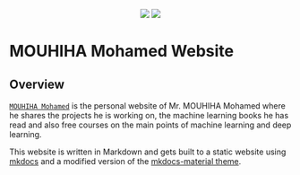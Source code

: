 <p align="center">
  <a title="mouhihamohamed702.github.io" href="https://mouhihamohamed702.github.io/mouhihaMohamed702/"><img src="https://img.shields.io/website.svg?label=mouhihamohamed702.github.io&longCache=true&style=flat-square&url=http%3A%2F%2Fmsys2.github.io%2Findex.html&logo=github"></a><!--
  -->
  <a title="Follow MOUHIHA Mohamed on Twitter" href="https://twitter.com/MMOUHIHA Mohamed"><img src="https://img.shields.io/twitter/follow/mouhihamohamed?color=31A4F1&logo=twitter&logoColor=white&style=flat-square"></a><!--
  -->
</p>


# MOUHIHA Mohamed Website

## Overview

[``MOUHIHA Mohamed``](https://mouhihamohamed702.github.io/mouhihaMohamed702/) is the personal website of Mr. MOUHIHA Mohamed where he shares the projects he is working on, the machine learning books he has read and also free courses on the main points of machine learning and deep learning.


This website is written in Markdown and gets built to a static website using [mkdocs](https://www.mkdocs.org/) and a modified version of the [mkdocs-material theme](https://squidfunk.github.io/mkdocs-material).
